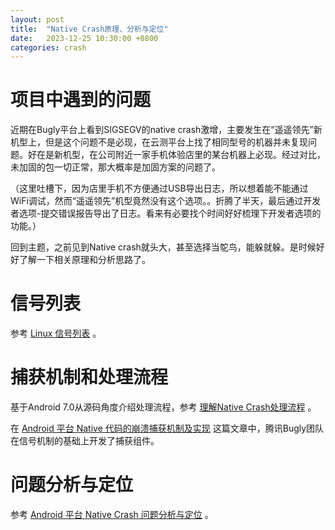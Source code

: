 ```yaml
---
layout: post
title:  "Native Crash原理、分析与定位"
date:   2023-12-25 10:30:00 +0800
categories: crash
---
```


# 项目中遇到的问题

近期在Bugly平台上看到SIGSEGV的native crash激增，主要发生在“遥遥领先”新机型上，但是这个问题不是必现，在云测平台上找了相同型号的机器并未复现问题。好在是新机型，在公司附近一家手机体验店里的某台机器上必现。经过对比，未加固的包一切正常，那大概率是加固方案的问题了。

（这里吐槽下，因为店里手机不方便通过USB导出日志，所以想着能不能通过WiFi调试，然而“遥遥领先”机型竟然没有这个选项。。折腾了半天，最后通过开发者选项-提交错误报告导出了日志。看来有必要找个时间好好梳理下开发者选项的功能。）

回到主题，之前见到Native crash就头大，甚至选择当鸵鸟，能躲就躲。是时候好好了解一下相关原理和分析思路了。

# 信号列表

参考 [Linux 信号列表][Linux 信号列表] 。

# 捕获机制和处理流程

基于Android 7.0从源码角度介绍处理流程，参考 [理解Native Crash处理流程][理解Native Crash处理流程] 。

在 [Android 平台 Native 代码的崩溃捕获机制及实现][Android 平台 Native 代码的崩溃捕获机制及实现] 这篇文章中，腾讯Bugly团队在信号机制的基础上开发了捕获组件。

# 问题分析与定位

参考 [Android 平台 Native Crash 问题分析与定位][Android 平台 Native Crash 问题分析与定位] 。

[Linux 信号列表]: https://tennysonsky.blog.csdn.net/article/details/46010505?spm=1001.2101.3001.6661.1&utm_medium=distribute.pc_relevant_t0.none-task-blog-2~default~C

[理解Native Crash处理流程]: http://gityuan.com/2016/06/25/android-native-crash/

[Android 平台 Native 代码的崩溃捕获机制及实现]: https://mp.weixin.qq.com/s/g-WzYF3wWAljok1XjPoo7w?

[Android 平台 Native Crash 问题分析与定位]: https://juejin.cn/post/7124689738811834382/